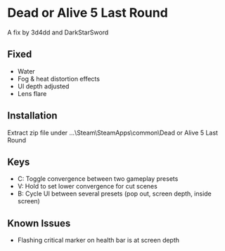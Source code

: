 Dead or Alive 5 Last Round
==========================

A fix by 3d4dd and DarkStarSword

Fixed
-----
- Water
- Fog & heat distortion effects
- UI depth adjusted
- Lens flare

Installation
------------
Extract zip file under ...\Steam\SteamApps\common\Dead or Alive 5 Last Round

Keys
----
- C: Toggle convergence between two gameplay presets
- V: Hold to set lower convergence for cut scenes
- B: Cycle UI between several presets (pop out, screen depth, inside screen)

Known Issues
------------
- Flashing critical marker on health bar is at screen depth
